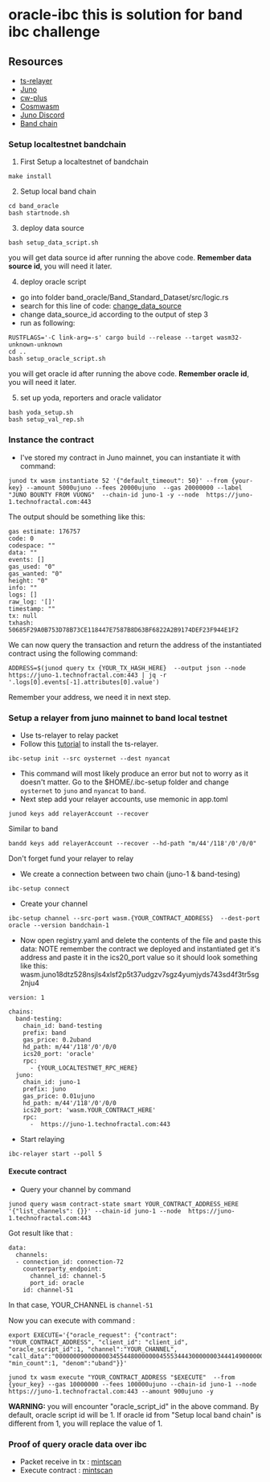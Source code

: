 # oracle-ibc this is solution for band ibc challenge

## Resources
- [ts-relayer](https://github.com/confio/ts-relayer)
- [Juno](https://github.com/CosmosContracts/juno)
- [cw-plus](https://github.com/CosmWasm/cw-plus)
- [Cosmwasm](https://docs.cosmwasm.com/docs/0.14/getting-started/installation/)
- [Juno Discord](https://discord.gg/V9nEY4Ca)
- [Band chain](https://github.com/bandprotocol/chain)

### Setup localtestnet bandchain 
1. First Setup a localtestnet of bandchain
```
make install
```

2. Setup local band chain
```
cd band_oracle
bash startnode.sh
```

3. deploy data source
```
bash setup_data_script.sh
```

you will get data source id after running the above code. __Remember data source id__, you will need it later. 

4. deploy oracle script
* go into folder band_oracle/Band_Standard_Dataset/src/logic.rs
* search for this line of code:
[change_data_source](change_data_source.png)
* change data_source_id according to the output of step 3
* run as following:
```
RUSTFLAGS='-C link-arg=-s' cargo build --release --target wasm32-unknown-unknown
cd ..
bash setup_oracle_script.sh
```

you will get oracle id after running the above code. __Remember oracle id__, you will need it later. 

5. set up yoda, reporters and oracle validator
```
bash yoda_setup.sh
bash setup_val_rep.sh
```
### Instance the contract
- I've stored my contract in Juno mainnet, you can instantiate it with command:
```
junod tx wasm instantiate 52 '{"default_timeout": 50}' --from {your-key} --amount 5000ujuno --fees 20000ujuno  --gas 20000000 --label "JUNO BOUNTY FROM VUONG"  --chain-id juno-1 -y --node  https://juno-1.technofractal.com:443
```
The output should be something like this:
```
gas estimate: 176757
code: 0
codespace: ""
data: ""
events: []
gas_used: "0"
gas_wanted: "0"
height: "0"
info: ""
logs: []
raw_log: '[]'
timestamp: ""
tx: null
txhash: 50685F29A0B753D78B73CE118447E7587B8D63BF6822A2B9174DEF23F944E1F2
```
We can now query the transaction and return the address of the instantiated contract using the following command:
```
ADDRESS=$(junod query tx {YOUR_TX_HASH_HERE}  --output json --node  https://juno-1.technofractal.com:443 | jq -r '.logs[0].events[-1].attributes[0].value')
```
Remember your address, we need it in next step.

### Setup a relayer from juno mainnet to band local testnet  
- Use ts-relayer to relay packet
- Follow this [tutorial](https://github.com/confio/ts-relayer)  to install the ts-relayer. 
```
ibc-setup init --src oysternet --dest nyancat
```
- This command will most likely produce an error but not to worry as it doesn't matter. Go to the $HOME/.ibc-setup folder and change `oysternet` to `juno` and `nyancat` to `band`. 
- Next step add your relayer accounts, use memonic in app.toml
```
junod keys add relayerAccount --recover
```
Similar to band 
```
bandd keys add relayerAccount --recover --hd-path "m/44'/118'/0'/0/0" 
```
Don't forget fund your relayer to relay

- We create a connection between two chain (juno-1 & band-tesing)
```
ibc-setup connect
```
- Create your channel
```
ibc-setup channel --src-port wasm.{YOUR_CONTRACT_ADDRESS}  --dest-port oracle --version bandchain-1
```
- Now open registry.yaml and delete the contents of the file and paste this data:
NOTE remember the contract we deployed and instantiated get it's address and paste it in the ics20_port value so it should look something like this: wasm.juno18dtz528nsjls4xlsf2p5t37udgzv7sgz4yumjyds743sd4f3tr5sg2nju4

```
version: 1

chains:
  band-testing:
    chain_id: band-testing
    prefix: band
    gas_price: 0.2uband
    hd_path: m/44'/118'/0'/0/0
    ics20_port: 'oracle'
    rpc:
      - {YOUR_LOCALTESTNET_RPC_HERE}
  juno:
    chain_id: juno-1
    prefix: juno
    gas_price: 0.01ujuno
    hd_path: m/44'/118'/0'/0/0
    ics20_port: 'wasm.YOUR_CONTRACT_HERE'
    rpc:
      -  https://juno-1.technofractal.com:443
```
- Start relaying
```
ibc-relayer start --poll 5
```

#### Execute contract
- Query your channel by command
```
junod query wasm contract-state smart YOUR_CONTRACT_ADDRESS_HERE '{"list_channels": {}}' --chain-id juno-1 --node  https://juno-1.technofractal.com:443
```
Got result like that :
```
data:
  channels:
  - connection_id: connection-72
    counterparty_endpoint:
      channel_id: channel-5
      port_id: oracle
    id: channel-51
```
In that case, YOUR_CHANNEL is `channel-51`

Now you can execute with command :
```
export EXECUTE='{"oracle_request": {"contract": "YOUR_CONTRACT_ADDRESS", "client_id": "client_id", "oracle_script_id":1, "channel":"YOUR_CHANNEL", "call_data":"000000090000000345544800000004555344430000000344414900000004555344540000000442555344000000044c494e4b00000003554e49000000045742544300000004434f4d50000000003b9aca00","ask_count":1, "min_count":1, "denom":"uband"}}'

junod tx wasm execute "YOUR_CONTRACT_ADDRESS "$EXECUTE"  --from {your_key} --gas 10000000 --fees 100000ujuno --chain-id juno-1 --node  https://juno-1.technofractal.com:443 --amount 900ujuno -y  
```

__WARNING:__ you will encounter "oracle_script_id" in the above command. By default, oracle script id will be 1. If oracle id from "Setup local band chain" is different from 1, you will replace the value of 1.

### 
### Proof of query oracle data over ibc
- Packet receive in tx : [mintscan](https://www.mintscan.io/juno/txs/0419C27A42844342E56EA82C70D44611E3A2D299808BD523220CD61BDE619778)
- Execute contract : [mintscan](https://www.mintscan.io/juno/txs/E9F4F8C7AA3F8D287D8C199540CF90E25E6A459A8A49E5ACF78FEF93CD7DAB1F)